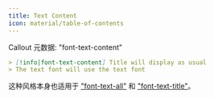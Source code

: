 ```yaml
---
title: Text Content
icon: material/table-of-contents
---
```


Callout 元数据: "font-text-content"

```md
> [!info|font-text-content] Title will display as usual
> The text font will use the text font
```

这种风格本身也适用于 ["font-text-all"](../combined-styling/page-26.md) 和 ["font-text-title"](../title-styling/page-32.md)。
